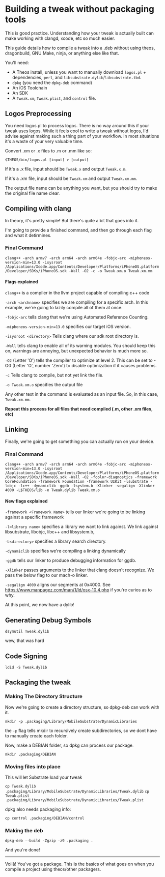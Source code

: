 # Building a tweak without packaging tools

This is good practice. Understanding how your tweak is actually built can make working with clangd, xcode, etc so much easier. 

This guide details how to compile a tweak into a .deb without using theos, dragonbuild, GNU Make, ninja, or anything else like that.

You'll need: 
* A Theos install, unless you want to manually download `logos.pl` + dependencies, `perl`, and `libsubstrate.dylib`/`libsubstrate.tbd`.
* `dpkg` (you need the `dpkg-deb` command)
* An iOS Toolchain
* An SDK
* A `Tweak.xm`, `Tweak.plist`, and `control` file.

## Logos Preprocessing

You need logos.pl to process logos. There is no way around this if your tweak uses logos. While it feels cool to write a tweak without logos, I'd advise against making such a thing part of your workflow. In most situations it's a waste of your very valuable time. 

Convert .xm or .x files to .m or .mm like so:

`$THEOS/bin/logos.pl [input] > [output]`

If it's a .x file, input should be `Tweak.x` and output `Tweak.x.m`.

If it's a .xm file, input should be `Tweak.xm` and output `Tweak.xm.mm`. 

The output file name can be anything you want, but you should try to make the original file name clear. 

## Compiling with clang

In theory, it's pretty simple! But there's quite a bit that goes into it. 

I'm going to provide a finished command, and then go through each flag and what it detirmines.

### Final Command

`clang++ -arch armv7 -arch arm64 -arch arm64e -fobjc-arc -miphoneos-version-min=13.0 -isysroot /Applications/Xcode.app/Contents/Developer/Platforms/iPhoneOS.platform/Developer/SDKs/iPhoneOS.sdk -Wall -O2 -c -o Tweak.xm.o Tweak.xm.mm `

#### Flags explained

`clang++` is a compiler in the llvm project capable of compiling c++ code

`-arch <archname>` specifies we are compiling for a specific arch. In this example, we're going to lazily compile all of them at once. 

`-fobjc-arc` tells clang that we're using Automated Reference Counting. 

`-miphoneos-version-min=13.0` specifies our target iOS version.

`-isysroot <directory>` Tells clang where our sdk root directory is. 

`-Wall` tells clang to enable all of its warning modules. You should keep this on, warnings are annoying, but unexpected behavior is much more so. 

`-O2` (Letter 'O') tells the compiler to optimize at level 2. This can be set to -O0 (Letter 'O', number 'Zero') to disable optimization if it causes problems.

`-c` Tells clang to compile, but not yet link the file. 

`-o Tweak.xm.o` specifies the output file

Any other text in the command is evaluated as an input file. So, in this case, `Tweak.xm.mm`. 

**Repeat this process for all files that need compiled (.m, other .xm files, etc)**

## Linking

Finally, we're going to get something you can actually run on your device. 

### Final Command

`clang++ -arch armv7 -arch arm64 -arch arm64e -fobjc-arc -miphoneos-version-min=13.0 -isysroot /Applications/Xcode.app/Contents/Developer/Platforms/iPhoneOS.platform/Developer/SDKs/iPhoneOS.sdk -Wall -O2 -fcolor-diagnostics -framework CoreFoundation -framework Foundation -framework UIKit -lsubstrate -lobjc -lc++ -dynamiclib -ggdb -lsystem.b -Xlinker -segalign -Xlinker 4000 -L$THEOS/lib -o Tweak.dylib Tweak.xm.o`

#### New flags explained 

`-framework <Framework Name>` tells our linker we're going to be linking against a specific framework

`-l<library name>` specifies a library we want to link against. We link against libsubstrate, libobjc, libc++ and libsystem.b, 

`-L<directory>` specifies a library search directory.

`-dynamiclib` specifies we're compiling a linking dynamically 

`-ggdb` tells our linker to produce debugging information for ggdb.

`-Xlinker` passes arguments to the linker that clang doesn't recognize. We pass the below flag to our mach-o linker.

`-segalign 4000` aligns our segments at 0x4000. See https://www.manpagez.com/man/1/ld/osx-10.4.php if you're curios as to why. 

At this point, we now have a dylib!

## Generating Debug Symbols

`dsymutil Tweak.dylib`

wew, that was hard

## Code Signing

`ldid -S Tweak.dylib`

## Packaging the tweak

### Making The Directory Structure

Now we're going to create a directory structure, so dpkg-deb can work with it. 

`mkdir -p .packaging/Library/MobileSubstrate/DynamicLibraries`

the `-p` flag tells mkdir to recursively create subdirectories, so we dont have to manually create each folder.

Now, make a DEBIAN folder, so dpkg can process our package.

`mkdir .packaging/DEBIAN`

### Moving files into place

This will let Substrate load your tweak

`cp Tweak.dylib .packaging/Library/MobileSubstrate/DynamicLibraries/Tweak.dylib`
`cp Tweak.plist .packaging/Library/MobileSubstrate/DynamicLibraries/Tweak.plist`

dpkg also needs packaging info:

`cp control .packaging/DEBIAN/control`

### Making the deb

`dpkg-deb --build -Zgzip -z9 .packaging .`

And you're done!

---

Voilà! You've got a package. This is the basics of what goes on when you compile a project using theos/other packagers. 
